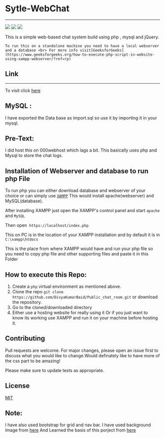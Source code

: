 # Sytle-WebChat
---
<p align="left">
<a href="https://github.com/DivyaKumarBaid/Public_chat_room/blob/main/LICENSE" alt="Lisence"><img src="https://img.shields.io/github/license/DivyaKumarBaid/Public_chat_room"></a> <a href="https://github.com/DivyaKumarBaid/Public_chat_room/issues" alt="Issues"><img src="https://img.shields.io/github/issues/DivyaKumarBaid/Public_chat_room"></a> <a href="https://twitter.com/DivyakumarBaid1?s=09" alt="Twiter-Follow"><img src="https://img.shields.io/twitter/url?url=https%3A%2F%2Fgithub.com%2FDivyaKumarBaid%2FPublic_chat_room%2F"></a>
</p>

This is a simple web-based chat system build using php , mysql and jQuery.<br>

```To run this on a standalone machine you need to have a local webserver and a database <br> For more info visit[GeeksforGeeks](https://www.geeksforgeeks.org/how-to-execute-php-script-in-website-using-xampp-webserver/?ref=rp)```

## Link
---
To visit click [here](https://stylechatservice.000webhostapp.com/login.php)

## MySQL :
I have exported the Data base as import.sql so use it by importing it in your mysql.

## Pre-Text:

I did host this on 000webhost which lags a bit. This basically uses php and Mysql to store the chat logs.

## Installation of Webserver and database to run php File

To run php you can either download database and webserver of your choice or can simply use [```XAMPP```](https://www.apachefriends.org/index.html)
This would install apache(webserver) and MySQL(database).

After installing XAMPP just open the XAMPP's control panel and start ``apache`` and ``MySQL``

Then open``` https://localhost/index.php```

This on PC is in the location of your XAMPP installation and by default it is in ```C:\xampp\htdocs```

This is the place from where XAMPP would have and run your php file so you need to copy php file and other supporting files and paste it in this Folder

## How to execute this Repo:

1. Create a ```php``` virtual environment as mentioned above.
2. Clone the repo ```git clone https://github.com/DivyaKumarBaid/Public_chat_room.git``` or download the repository.
3. Go to the cloned/downloaded directory
4. Either use a hosting website for really using it Or if you just want to know its working use XAMPP and run it on your machine before hosting it.

## Contributing
Pull requests are welcome. For major changes, please open an issue first to discuss what you would like to change.Would definately like to have more of the css part to be amazing!

Please make sure to update tests as appropriate.

## License
[MIT](https://choosealicense.com/licenses/mit/)

## Note:
I have also used bootstrap for grid and nav bar.
I have used background Image from [here](https://wallpapersden.com/cool-4k-pattern-wallpaper/)
And Learned the basis of this porject from [here](https://code.tutsplus.com/tutorials/how-to-create-a-simple-web-based-chat-application--net-5931)

